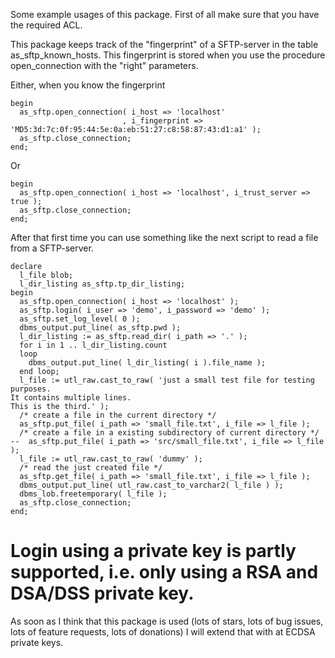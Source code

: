 Some example usages of this package.
First of all make sure that you have the required ACL.

This package keeps track of the "fingerprint" of a SFTP-server in the table as_sftp_known_hosts.
This fingerprint is stored when you use the procedure open_connection with the "right" parameters.

Either, when you know the fingerprint
<pre><code>begin
  as_sftp.open_connection( i_host => 'localhost' 
                         , i_fingerprint => 'MD5:3d:7c:0f:95:44:5e:0a:eb:51:27:c8:58:87:43:d1:a1' );
  as_sftp.close_connection;
end;</code></pre>

Or
<pre><code>begin
  as_sftp.open_connection( i_host => 'localhost', i_trust_server => true );
  as_sftp.close_connection;
end;</code></pre>

After that first time you can use something like the next script to read a file from a SFTP-server.
<pre><code>declare
  l_file blob;
  l_dir_listing as_sftp.tp_dir_listing;
begin
  as_sftp.open_connection( i_host => 'localhost' );
  as_sftp.login( i_user => 'demo', i_password => 'demo' );
  as_sftp.set_log_level( 0 );
  dbms_output.put_line( as_sftp.pwd );
  l_dir_listing := as_sftp.read_dir( i_path => '.' );
  for i in 1 .. l_dir_listing.count
  loop
    dbms_output.put_line( l_dir_listing( i ).file_name );
  end loop;
  l_file := utl_raw.cast_to_raw( 'just a small test file for testing purposes.
It contains multiple lines.
This is the third.' ); 
  /* create a file in the current directory */
  as_sftp.put_file( i_path => 'small_file.txt', i_file => l_file );  
  /* create a file in a existing subdirectory of current directory */
--  as_sftp.put_file( i_path => 'src/small_file.txt', i_file => l_file );
  l_file := utl_raw.cast_to_raw( 'dummy' );
  /* read the just created file */  
  as_sftp.get_file( i_path => 'small_file.txt', i_file => l_file );  
  dbms_output.put_line( utl_raw.cast_to_varchar2( l_file ) );
  dbms_lob.freetemporary( l_file );
  as_sftp.close_connection;
end;</code></pre>


# Login using a private key is partly supported, i.e. only using a RSA and DSA/DSS private key.
As soon as I think that this package is used (lots of stars, lots of bug issues, lots of feature requests, lots of donations) I will extend that with at ECDSA private keys.
